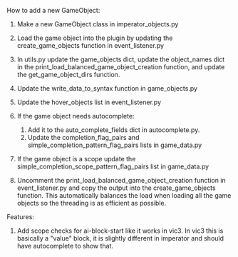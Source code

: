 How to add a new GameObject:

1. Make a new GameObject class in imperator_objects.py

2. Load the game object into the plugin by updating the create_game_objects function in event_listener.py

3. In utils.py update the game_objects dict, update the object_names dict in the print_load_balanced_game_object_creation function, and update the get_game_object_dirs function.

4. Update the write_data_to_syntax function in game_objects.py

5. Update the hover_objects list in event_listener.py

6. If the game object needs autocomplete:
	1. Add it to the auto_complete_fields dict in autocomplete.py. 
	2. Update the completion_flag_pairs and simple_completion_pattern_flag_pairs lists in game_data.py

7. If the game object is a scope update the simple_completion_scope_pattern_flag_pairs list in game_data.py

8. Uncomment the print_load_balanced_game_object_creation function in event_listener.py and copy the output into the create_game_objects function. This automatically balances the load when loading all the game objects so the threading is as efficient as possible.


Features:

1. Add scope checks for ai-block-start like it works in vic3. In vic3 this is basically a "value" block, it is slightly different in imperator and should have autocomplete to show that.